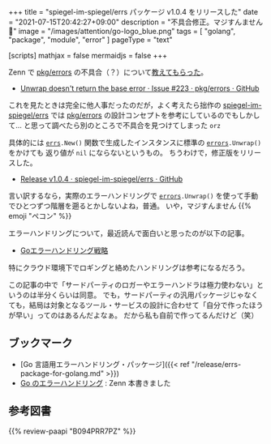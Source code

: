 +++
title = "spiegel-im-spiegel/errs パッケージ v1.0.4 をリリースした"
date =  "2021-07-15T20:42:27+09:00"
description = "不具合修正。マジすんません 🙇"
image = "/images/attention/go-logo_blue.png"
tags  = [ "golang", "package", "module", "error" ]
pageType = "text"

[scripts]
  mathjax = false
  mermaidjs = false
+++

Zenn で [pkg/errors] の不具合（？）について[教えてもらった](https://zenn.dev/nekoshita/articles/097e00c6d3d1c9#comment-1dd0f100389e4e "今goのエラーハンドリングを無難にしておく方法（2021.07現在）")。

- [Unwrap doesn't return the base error · Issue #223 · pkg/errors · GitHub](https://github.com/pkg/errors/issues/223)

これを見たときは完全に他人事だったのだが，よく考えたら拙作の [spiegel-im-spiegel/errs][`errs`] では [pkg/errors] の設計コンセプトを参考にしているのでもしかして... と思って調べたら別のところで不具合を見つけてしまった `orz`

具体的には [`errs`]`.New()` 関数で生成したインスタンスに標準の [`errors`]`.Unwrap()` をかけても 返り値が `nil` にならないというもの。
ちうわけで，修正版をリリースした。

- [Release v1.0.4 · spiegel-im-spiegel/errs · GitHub](https://github.com/spiegel-im-spiegel/errs/releases/tag/v1.0.4)

言い訳するなら，実際のエラーハンドリングで [`errors`]`.Unwrap()` を使って手動でひとつずつ階層を遡るとかしないよね，普通。
いや，マジすんません {{% emoji "ペコン" %}}

エラーハンドリングについて，最近読んで面白いと思ったのが以下の記事。

- [Goエラーハンドリング戦略](https://zenn.dev/nobonobo/articles/0b722c9c2b18d5)

特にクラウド環境下でロギングと絡めたハンドリングは参考になるだろう。

この記事の中で「サードパーティのロガーやエラーハンドラは極力使わない」というのは半分くらいは同意。
でも，サードパーティの汎用パッケージじゃなくても，結局は対象となるツール・サービスの設計に合わせて「自分で作ったほうが早い」ってのはあるんだよなぁ。
だから私も自前で作ってるんだけど（笑）

## ブックマーク

- [Go 言語用エラーハンドリング・パッケージ]({{< ref "/release/errs-package-for-golang.md" >}})
- [Go のエラーハンドリング](https://zenn.dev/spiegel/books/error-handling-in-golang) : Zenn 本書きました

[Go]: https://golang.org/ "The Go Programming Language"
[pkg/errors]: https://github.com/pkg/errors "pkg/errors: Simple error handling primitives"
[`errs`]: https://github.com/spiegel-im-spiegel/errs "spiegel-im-spiegel/errs: Error handling for Golang"
[`errors`]: https://pkg.go.dev/errors "errors · pkg.go.dev"

## 参考図書

{{% review-paapi "B094PRR7PZ" %}} <!-- プログラミング言語Go -->
